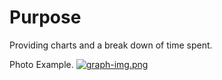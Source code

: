 # Purpose
Providing charts and a break down of time spent.

Photo Example.
[![graph-img.png](http://s14.postimg.org/6eci7zech/graph_img.png)](http://postimg.org/image/ui39w9wt9/)
